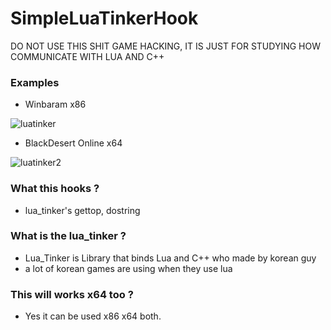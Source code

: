 # SimpleLuaTinkerHook

DO NOT USE THIS SHIT GAME HACKING, IT IS JUST FOR STUDYING HOW COMMUNICATE WITH LUA AND C++

### Examples

* Winbaram x86

![luatinker](https://user-images.githubusercontent.com/13113619/95670184-30c9ec80-0bc3-11eb-93fc-fe1a50e58f56.png)

* BlackDesert Online x64

![luatinker2](https://user-images.githubusercontent.com/13113619/95670234-95854700-0bc3-11eb-99db-5aef82302820.png)

### What this hooks ?

* lua_tinker's gettop, dostring

### What is the lua_tinker ?

* Lua_Tinker is Library that binds Lua and C++ who made by korean guy
* a lot of korean games are using when they use lua

### This will works x64 too ?

* Yes it can be used x86 x64 both.
